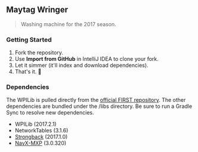 Maytag Wringer
---

> Washing machine for the 2017 season.
 
### Getting Started

1. Fork the repository.
2. Use **Import from GitHub** in IntelliJ IDEA to clone your fork.
3. Let it simmer (it'll index and download dependencies).
4. That's it. :rocket:

### Dependencies

The WPILib is pulled directly from the [official FIRST repository](http://first.wpi.edu/FRC/roborio/maven/release/). The other dependencies are bundled under the /libs directory. Be sure to run a Gradle Sync to resolve new dependencies.

* WPILib (2017.2.1)
* NetworkTables (3.1.6)
* [Strongback](https://github.com/strongback/strongback-java) (2017.1.0)
* [NavX-MXP](http://www.pdocs.kauailabs.com/navx-mxp/) (3.0.320)


